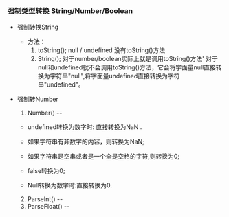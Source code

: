 ### 强制类型转换 String/Number/Boolean

* 强制转换String
    * 方法：
        1. toString();
        null / undefined 没有toString()方法
        2. String(); 
        对于number/boolean实际上就是调用toString()方法'
        对于null和undefined就不会调用toString()方法，它会将字面量null直接转换为字符串"null",将字面量undefined直接转换为字符串"undefined"。

* 强制转Number

    1. Number() -- 
     * undefined转换为数字时: 直接转换为NaN .
     * 如果字符串有非数字的内容，则转换为NaN;

     * 如果字符串是空串或者是一个全是空格的字符,则转换为0;
     * false转换为0;
     * Null转换为数字时:直接转换为0.

    2. ParseInt() -- 
    3. ParseFloat() --
